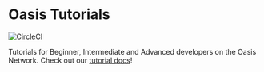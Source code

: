 # Oasis Tutorials

[![CircleCI](https://circleci.com/gh/oasislabs/tutorials.svg?style=svg)](https://circleci.com/gh/oasislabs/tutorials)

Tutorials for Beginner, Intermediate and Advanced developers on the Oasis Network. Check out our [tutorial docs](https://docs.oasis.dev)!
